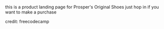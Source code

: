 this is a product landing page for Prosper's Original Shoes
just hop in if you want to make a purchase

credit: freecodecamp
